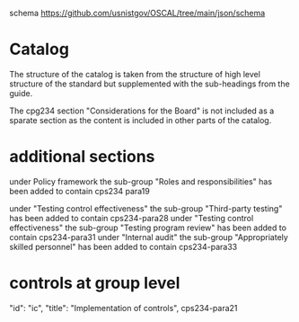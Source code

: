schema
https://github.com/usnistgov/OSCAL/tree/main/json/schema


# Catalog #
The structure of the catalog is taken from the structure of high level structure of the standard but supplemented with the sub-headings from the guide.

The cpg234 section "Considerations for the Board" is not included as a sparate section as the content is included in other parts of the catalog.

# additional sections
under Policy framework the sub-group "Roles and responsibilities" has been added to contain cps234 para19

under "Testing control effectiveness" the sub-group "Third-party testing" has been added to contain cps234-para28
under "Testing control effectiveness" the sub-group "Testing program review" has been added to contain cps234-para31
under "Internal audit" the sub-group "Appropriately skilled personnel" has been added to contain cps234-para33

# controls at group level
"id": "ic",
"title": "Implementation of controls",
cps234-para21